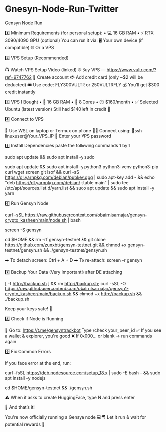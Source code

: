 # Gnesyn-Node-Run-Twitter
Gensyn Node Run

1️⃣ Minimum Requirements (for personal setup):
• 💻 16 GB RAM
• ⚡ RTX 3090/4090 GPU (optional)
You can run it via:
🖥️ Your own device (if compatible)
🌐 Or a VPS

2️⃣ VPS Setup (Recommended) 

📺 Watch VPS Setup Video (linked)
🌐 Buy VPS — https://www.vultr.com/?ref=9747762
🪪 Create account
💳 Add credit card (only ~$2 will be deducted)
🎟 Use code: FLY300VULTR or 250VULTRFLY
💰 You’ll get $300 credit instantly

3️⃣ VPS I Bought
• 🔧 16 GB RAM
• 🧠 8 Cores
• 🕐 $160/month
• ✅ Selected Ubuntu (latest version)
Still had $140 left in credit 💸

4️⃣ Connect to VPS

📱 Use WSL on laptop or Termux on phone
🧑‍💻 Connect using:
🛜ssh linuxuser@Your_VPS_IP
🔑 Enter your VPS password

5️⃣ Install Dependencies paste the following commands 1 by 1 

sudo apt update && sudo apt install -y sudo

sudo apt update && sudo apt install -y python3 python3-venv python3-pip curl wget screen git lsof && curl -sS https://dl.yarnpkg.com/debian/pubkey.gpg | sudo apt-key add - && echo "deb https://dl.yarnpkg.com/debian/ stable main" | sudo tee /etc/apt/sources.list.d/yarn.list && sudo apt update && sudo apt install -y yarn

6️⃣ Run Gensyn Node

curl -sSL https://raw.githubusercontent.com/obairnisarnajar/gensyn-crypto_kasheer/main/node.sh | bash

screen -S gensyn

cd $HOME && rm -rf gensyn-testnet && git clone https://github.com/zunxbt/gensyn-testnet.git && chmod +x gensyn-testnet/gensyn.sh && ./gensyn-testnet/gensyn.sh

➡️ To detach screen: Ctrl + A + D
➡️ To re-attach: screen -r gensyn

7️⃣ Backup Your Data (Very Important!) after DE attaching

[ -f http://backup.sh ] && rm http://backup.sh; curl -sSL -O https://raw.githubusercontent.com/obairnisarnajar/gensyn1-crypto_kasheer/main/backup.sh && chmod +x http://backup.sh && ./backup.sh

Keep your keys safe! 🔐

8️⃣ Check if Node is Running

💬 Go to: https://t.me/gensyntrackbot
Type /check your_peer_id
✅ If you see a wallet & explorer, you're good
❌ If 0x000... or blank → run commands again

9️⃣ Fix Common Errors

If you face error at the end, run:

curl -fsSL https://deb.nodesource.com/setup_18.x | sudo -E bash - && sudo apt install -y nodejs

cd $HOME/gensyn-testnet && ./gensyn.sh

⚠️ When it asks to create HuggingFace, type N and press enter

🧠 And that’s it!

You're now officially running a Gensyn node 💻🪂
Let it run & wait for potential rewards 🎯

